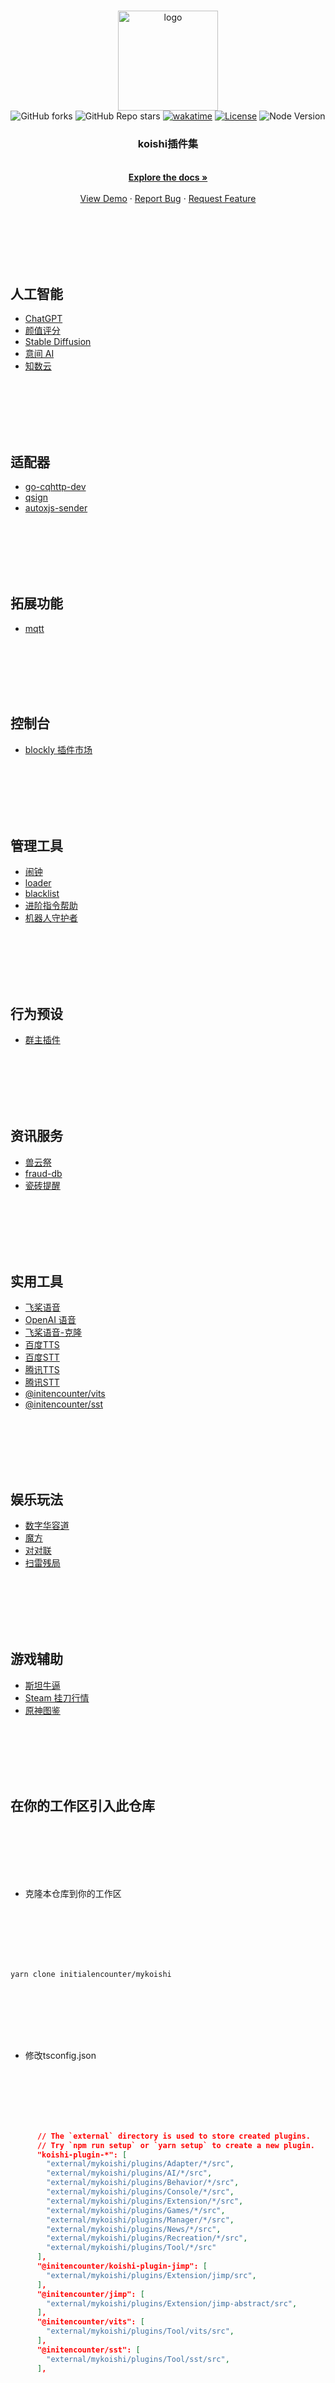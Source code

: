<br />
<div align="center">
  <a href="https://github.com/initialencounter/mykoishi">
    <a href="https://koishi.chat/" target="_blank">
    <img width="160" src="https://koishi.chat/logo.png" alt="logo">
  </a>
  </a>
  <br>
<img alt="GitHub forks" src="https://img.shields.io/github/forks/initialencounter/mykoishi?style=social">
<img alt="GitHub Repo stars" src="https://img.shields.io/github/stars/initialencounter/mykoishi?style=social">
<a href="https://wakatime.com/badge/user/1fad1c74-8ddd-4cac-bfa5-df629d13f085/project/2e8687b6-2874-4e88-8337-20eed806f673"><img src="https://wakatime.com/badge/user/1fad1c74-8ddd-4cac-bfa5-df629d13f085/project/2e8687b6-2874-4e88-8337-20eed806f673.svg" alt="wakatime"></a>
<a href="https://github.com/initialencounter/mykoishi/blob/master/LICENSE"><img src="https://img.shields.io/github/license/initialencounter/mykoishi" alt="License"></a>
<img src="https://img.shields.io/badge/NodeJs-18-blue" alt="Node Version"></a>
<h3 align="center">koishi插件集</h3>
  <p align="center">
    <br />
    <a href="https://github.com/initialencounter/mykoishi"><strong>Explore the docs »</strong></a>
    <br />
    <br />
    <a href="https://github.com/initialencounter/mykoishi">View Demo</a>
    ·
    <a href="https://github.com/initialencounter/mykoishi/issues">Report Bug</a>
    ·
    <a href="https://github.com/initialencounter/mykoishi/issues">Request Feature</a>
  </p>
</div>


<!DOCTYPE html>
<html lang="zh-CN">
<head>
  <meta charset="UTF-8">
  <meta name="viewport" content="width=device-width, initial-scale=1.0">
  <title>Koishi 插件</title>
  <style>
    body {
      display: grid;
      grid-template-columns: repeat(auto-fill, minmax(300px, 1fr));
      gap: 20px;
      padding: 20px;
    }

    section {
      border: 1px solid #ccc;
      padding: 10px;
    }
  </style>
</head>
<body>
  <section>
    <h2>人工智能</h2>
    <ul>
      <li><a href="./Plugins/AI/davinci-003/readme.md">ChatGPT</a></li>
      <li><a href="./Plugins/AI/facercg/readme.md">颜值评分</a></li>
      <li><a href="./Plugins/AI/sd-taylor/readme.md">Stable Diffusion</a></li>
      <li><a href="./Plugins/AI/arcadia/readme.md">意间 AI</a></li>
      <li><a href="./Plugins/AI/arcadia/readme.md">知数云</a></li>
    </ul>
  </section>

  <section>
    <h2>适配器</h2>
    <ul>
      <li><a href="./Plugins/Adapter/gocqhttp-dev/readme.md">go-cqhttp-dev</a></li>
      <li><a href="./Plugins/Adapter/qsign/readme.md">qsign</a></li>
      <li><a href="./Plugins/Adapter/autoxjs-sender/readme.md">autoxjs-sender</a></li>
    </ul>
  </section>

  <section>
    <h2>拓展功能</h2>
    <ul>
      <li><a href="./Plugins/Extension/mqtt/readme.md">mqtt</a></li>
    </ul>
  </section>

  <section>
    <h2>控制台</h2>
    <ul>
      <li><a href="./Plugins/Console/blockly-registry/readme.md">blockly 插件市场</a></li>
    </ul>
  </section>

  <section>
    <h2>管理工具</h2>
    <ul>
      <li><a href="./Plugins/Manager/clock/readme.md">闹钟</a></li>
      <li><a href="./Plugins/Manager/loader/readme.md">loader</a></li>
      <li><a href="./Plugins/Manager/blacklist/readme.md">blacklist</a></li>
      <li><a href="./Plugins/Manager/help-pro/readme.md">进阶指令帮助</a></li>
      <li><a href="./Plugins/Manager/bot-guardian/readme.md">机器人守护者</a></li>
    </ul>
  </section>

  <section>
    <h2>行为预设</h2>
    <ul>
      <li><a href="./Plugins/Behavior/specialtile/readme.md">群主插件</a></li>
    </ul>
  </section>

  <section>
    <h2>资讯服务</h2>
    <ul>
      <li><a href="./Plugins/News/furbot/readme.md">兽云祭</a></li>
      <li><a href="./Plugins/News/fraud-db/readme.md">fraud-db</a></li>
      <li><a href="./Plugins/News/gh-tile/readme.md">瓷砖提醒</a></li>
    </ul>
  </section>

  <section>
    <h2>实用工具</h2>
    <ul>
      <li><a href="./Plugins/Tool/paddlespeech/readme.md">飞桨语音</a></li>
      <li><a href="./Plugins/Tool/whisper-asr/readme.md">OpenAI 语音</a></li>
      <li><a href="./Plugins/Tool/paddlespeech-finetune/readme.md">飞桨语音-克隆</a></li>
      <li><a href="./Plugins/Tool/baidu-tts/readme.md">百度TTS</a></li>
      <li><a href="./Plugins/Tool/baidu-sst/readme.md">百度STT</a></li>
      <li><a href="./Plugins/Tool/tencent-tts/readme.md">腾讯TTS</a></li>
      <li><a href="./Plugins/Tool/tc-sst/readme.md">腾讯STT</a></li>
      <li><a href="./Plugins/Tool/vits/readme.md">@initencounter/vits</a></li>
      <li><a href="./Plugins/Tool/sst/readme.md">@initencounter/sst</a></li>
    </ul>
  </section>

  <section>
    <h2>娱乐玩法</h2>
    <ul>
      <li><a href="./Plugins/Recreation/puzzle/readme.md">数字华容道</a></li>
      <li><a href="./Plugins/Recreation/cube/readme.md">魔方</a></li>
      <li><a href="./Plugins/Recreation/couplet/readme.md">对对联</a></li>
      <li><a href="./Plugins/Recreation/minesweeper-ending/readme.md">扫雷残局</a></li>
    </ul>
  </section>

  <section>
    <h2>游戏辅助</h2>
    <ul>
      <li><a href="./Plugins/Games/stnb/readme.md">斯坦牛逼</a></li>
      <li><a href="./Plugins/Games/steam-trading/readme.md">Steam 挂刀行情</a></li>
      <li><a href="./Plugins/Games/genshin-atlas/readme.md">原神图鉴</a></li>
    </ul>
  </section>

</body>
</html>


## 在你的工作区引入此仓库

- 克隆本仓库到你的工作区

```shell
yarn clone initialencounter/mykoishi
```

- 修改tsconfig.json

```json
      // The `external` directory is used to store created plugins.
      // Try `npm run setup` or `yarn setup` to create a new plugin.
      "koishi-plugin-*": [
        "external/mykoishi/plugins/Adapter/*/src",
        "external/mykoishi/plugins/AI/*/src",
        "external/mykoishi/plugins/Behavior/*/src",
        "external/mykoishi/plugins/Console/*/src",
        "external/mykoishi/plugins/Extension/*/src",
        "external/mykoishi/plugins/Games/*/src",
        "external/mykoishi/plugins/Manager/*/src",
        "external/mykoishi/plugins/News/*/src",
        "external/mykoishi/plugins/Recreation/*/src",
        "external/mykoishi/plugins/Tool/*/src"
      ],
      "@initencounter/koishi-plugin-jimp": [
        "external/mykoishi/plugins/Extension/jimp/src",
      ],
      "@initencounter/jimp": [
        "external/mykoishi/plugins/Extension/jimp-abstract/src",
      ],
      "@initencounter/vits": [
        "external/mykoishi/plugins/Tool/vits/src",
      ],
      "@initencounter/sst": [
        "external/mykoishi/plugins/Tool/sst/src",
      ],
```